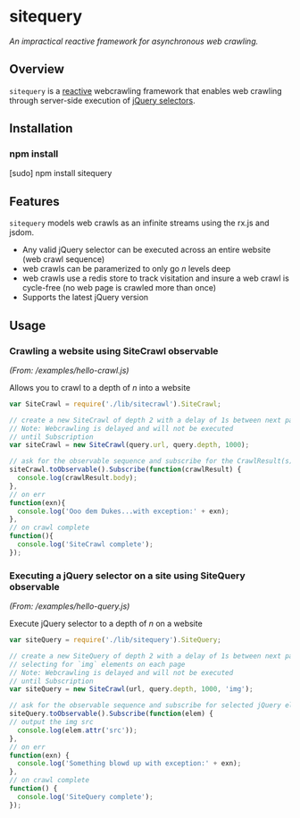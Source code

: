# sitequery
*An impractical reactive framework for asynchronous web crawling.*

## Overview
`sitequery` is a [reactive](http://en.wikipedia.org/wiki/Reactive_programming) webcrawling framework that enables web crawling through server-side execution of [jQuery selectors](http://api.jquery.com/category/selectors/).

## Installation

### npm install
[sudo] npm install sitequery

## Features
`sitequery` models web crawls as an infinite streams using the rx.js and jsdom.

  - Any valid jQuery selector can be executed across an entire website (web crawl sequence)
  - web crawls can be paramerized to only go *n* levels deep
  - web crawls use a redis store to track visitation and insure a web crawl is cycle-free (no web page is crawled more than once)
  - Supports the latest jQuery version

## Usage

### Crawling a website using SiteCrawl observable
*(From: /examples/hello-crawl.js)*

Allows you to crawl to a depth of *n* into a website

```javascript
var SiteCrawl = require('./lib/sitecrawl').SiteCrawl;

// create a new SiteCrawl of depth 2 with a delay of 1s between next page
// Note: Webcrawling is delayed and will not be executed
// until Subscription
var siteCrawl = new SiteCrawl(query.url, query.depth, 1000);

// ask for the observable sequence and subscribe for the CrawlResult(s)
siteCrawl.toObservable().Subscribe(function(crawlResult) {                 
  console.log(crawlResult.body);
},
// on err
function(exn){
  console.log('Ooo dem Dukes...with exception:' + exn);
},
// on crawl complete
function(){
  console.log('SiteCrawl complete');
});
```

### Executing a jQuery selector on a site using SiteQuery observable
*(From: /examples/hello-query.js)*

Execute jQuery selector to a depth of *n* on a website

```javascript
var siteQuery = require('./lib/sitequery').SiteQuery;

// create a new SiteQuery of depth 2 with a delay of 1s between next page crawl
// selecting for `img` elements on each page
// Note: Webcrawling is delayed and will not be executed
// until Subscription
var siteQuery = new SiteCrawl(url, query.depth, 1000, 'img');

// ask for the observable sequence and subscribe for selected jQuery element(s)
siteQuery.toObservable().Subscribe(function(elem) {
// output the img src                 
  console.log(elem.attr('src'));
},
// on err
function(exn) {
  console.log('Something blowd up with exception:' + exn);
},
// on crawl complete
function() {
  console.log('SiteQuery complete');
});
```


